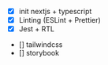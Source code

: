 - [x] init nextjs + typescript
- [x] Linting (ESLint + Prettier)
- [x] Jest + RTL 
- [] tailwindcss
- [] storybook